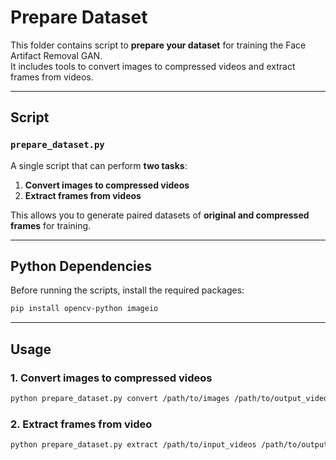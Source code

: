 # Prepare Dataset

This folder contains script to **prepare your dataset** for training the Face Artifact Removal GAN.  
It includes tools to convert images to compressed videos and extract frames from videos.

---

## Script

### `prepare_dataset.py`

A single script that can perform **two tasks**:

1. **Convert images to compressed videos**
2. **Extract frames from videos**

This allows you to generate paired datasets of **original and compressed frames** for training.

---

## Python Dependencies

Before running the scripts, install the required packages:

```bash
pip install opencv-python imageio
```

---

## Usage

### 1. Convert images to compressed videos

```bash
python prepare_dataset.py convert /path/to/images /path/to/output_videos --bitrate 500k --verbose
```

### 2. Extract frames from video

```bash
python prepare_dataset.py extract /path/to/input_videos /path/to/output_frames --verbose
```
